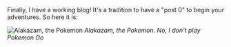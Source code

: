 Finally, I have a working blog! It's a tradition to have a "post 0" to begin
your adventures. So here it is:

![Alakazam, the Pokemon](http://cdn.bulbagarden.net/upload/3/34/065Alakazam-Mega.png)
*Alakazam, the Pokemon. No, I don't play Pokemon Go*
